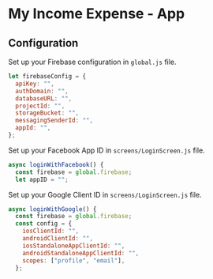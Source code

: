 # My Income Expense - App

## Configuration

Set up your Firebase configuration in `global.js` file.

```js
let firebaseConfig = {
  apiKey: "",
  authDomain: "",
  databaseURL: "",
  projectId: "",
  storageBucket: "",
  messagingSenderId: "",
  appId: "",
};
```

Set up your Facebook App ID in `screens/LoginScreen.js` file.

```js
async loginWithFacebook() {
  const firebase = global.firebase;
  let appID = "";
```

Set up your Google Client ID in `screens/LoginScreen.js` file.

```js
async loginWithGoogle() {
  const firebase = global.firebase;
  const config = {
    iosClientId: "",
    androidClientId: "",
    iosStandaloneAppClientId: "",
    androidStandaloneAppClientId: "",
    scopes: ["profile", "email"],
  };
```
